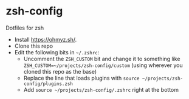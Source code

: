 # zsh-config
Dotfiles for zsh

- Install https://ohmyz.sh/.
- Clone this repo
- Edit the following bits in `~/.zshrc`:
  - Uncomment the `ZSH_CUSTOM` bit and change it to something like `ZSH_CUSTOM=~/projects/zsh-config/custom` (using wherever you cloned this repo as the base)
  - Replace the line that loads plugins with `source ~/projects/zsh-config/plugins.zsh`
  - Add `source ~/projects/zsh-config/.zshrc` right at the bottom
